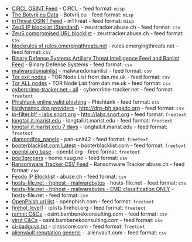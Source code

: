 - [CIRCL OSINT Feed](https://www.circl.lu/doc/misp/feed-osint) - CIRCL - feed format: `misp`
- [The Botvrij.eu Data](http://www.botvrij.eu/data/feed-osint) - Botvrij.eu - feed format: `misp`
- [inThreat OSINT Feed](https://feeds.inthreat.com/osint/misp/) - inThreat - feed format: `misp`
- [ZeuS IP blocklist (Standard)](https://zeustracker.abuse.ch/blocklist.php?download=ipblocklist) - zeustracker.abuse.ch - feed format: `csv`
- [ZeuS compromised URL blocklist](https://zeustracker.abuse.ch/blocklist.php?download=compromised) - zeustracker.abuse.ch - feed format: `csv`
- [blockrules of rules.emergingthreats.net](http://rules.emergingthreats.net/blockrules/compromised-ips.txt) - rules.emergingthreats.net - feed format: `csv`
- [Binary Defense Systems Artillery Threat Intelligence Feed and Banlist Feed](https://www.trustedsec.com/banlist.txt) - Binary Defense Systems - feed format: `csv`
- [malwaredomainlist](https://panwdbl.appspot.com/lists/mdl.txt) - malwaredomainlist - feed format: `csv`
- [Tor exit nodes](https://www.dan.me.uk/torlist/?exit) - TOR Node List from dan.me.uk - feed format: `csv`
- [Tor ALL nodes](https://www.dan.me.uk/torlist/) - TOR Node List from dan.me.uk - feed format: `csv`
- [cybercrime-tracker.net - all](http://cybercrime-tracker.net/all.php) - cybercrime-tracker.net - feed format: `freetext`
- [Phishtank online valid phishing](http://data.phishtank.com/data/online-valid.csv) - Phishtank - feed format: `csv`
- [listdynamic dns providers](http://dns-bh.sagadc.org/dynamic_dns.txt) - http://dns-bh.sagadc.org - feed format: `csv`
- [ip-filter.blf - labs.snort.org](http://labs.snort.org/feeds/ip-filter.blf) - http://labs.snort.org - feed format: `freetext`
- [longtail.it.marist.edu](http://longtail.it.marist.edu/honey/current-ip-addresses.txt) - longtail.it.marist.edu - feed format: `freetext`
- [longtail.it.marist.edu 7 days](http://longtail.it.marist.edu/honey/last-7-days-ip-addresses.txt) - longtail.it.marist.edu - feed format: `freetext`
- [diamondfox_panels](https://raw.githubusercontent.com/pan-unit42/iocs/master/diamondfox/diamondfox_panels.txt) - pan-unit42 - feed format: `freetext`
- [booterblacklist.com Latest](http://booterblacklist.com/data/booterlist_latest.txt) - booterblacklist.com - feed format: `freetext`
- [openbl.org base](http://www.openbl.org/lists/base.txt) - openbl.org - feed format: `freetext`
- [pop3gropers](https://home.nuug.no/~peter/pop3gropers.txt) - home.nuug.no - feed format: `csv`
- [Ransomware Tracker CSV Feed](https://ransomwaretracker.abuse.ch/feeds/csv/) - Ransomware Tracker abuse.ch - feed format: `csv`
- [Feodo IP Blocklist](https://feodotracker.abuse.ch/blocklist/?download=ipblocklist) - abuse.ch - feed format: `csv`
- [hosts-file.net - hphost - malwarebytes](https://hosts-file.net/psh.txt) - hosts-file.net - feed format: `csv`
- [hosts-file.net - hphost - malwarebytes - EMD classification ONLY](https://hosts-file.net/emd.txt) - hosts-file.net - feed format: `csv`
- [OpenPhish url list](https://openphish.com/feed.txt) - openphish.com - feed format: `freetext`
- [firehol_level1](https://raw.githubusercontent.com/ktsaou/blocklist-ipsets/master/firehol_level1.netset) - iplists.firehol.org - feed format: `freetext`
- [ramnit C&Cs](http://osint.bambenekconsulting.com/feeds/ramnit-iplist.txt) - osint.bambenekconsulting.com - feed format: `csv`
- [virut C&Cs](http://osint.bambenekconsulting.com/feeds/virut-iplist.txt) - osint.bambenekconsulting.com - feed format: `csv`
- [ci-badguys.txt](http://cinsscore.com/list/ci-badguys.txt) - cinsscore.com - feed format: `freetext`
- [alienvault reputation generic](http://reputation.alienvault.com/reputation.generic) - .alienvault.com - feed format: `csv`
